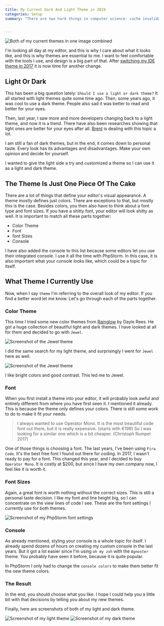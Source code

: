 ```yaml
---
title: My Current Dark And Light Theme in 2019
categories: Setup
summary: "There are two hard things in computer science: cache invalidation, naming things, and deciding which editor theme to choose. I've been lately trying out a light theme and wanted to take the chance also for looking for a new dark one. In this article, I show you where I ended up with my themes."


---
```


<img class="blogimage" alt="Both of my current themes in one image combined" src="/images/blog/theme_both.png" />

I'm looking all day at my editor, and this is why I care about what it looks like, and this is why themes are essential to me. I want to feel comfortable with the tools I use, and design is a big part of that. After [switching my IDE theme in 2017](https://christoph-rumpel.com/2017/10/my-current-ide-theme) it is now time for another change.

## Light Or Dark

This has been a big question lately: `Should I use a light or dark theme?` It all started with light themes quite some time ago. Then, some years ago, it was cool to use a dark theme. People also sad it was better to read and better for your eyes.

Then, last year, I saw more and more developers changing back to a light theme, and now it is a trend. There have also been researches showing that light ones are better for your eyes after all. [Brent](https://twitter.com/brendt_gd) is dealing with this topic a lot.

I am still a fan of dark themes, but in the end, it comes down to personal taste. Every look has its advantages and disadvantages. Make your own opinion and decide for yourself.

I wanted to give the light side a try and customized a theme so I can use it as a light and dark theme.

## The Theme Is Just One Piece Of The Cake

There are a lot of things that define your editor's visual appearance. A theme mostly defines just colors. There are exceptions to that, but mostly this is the case. Besides colors, you then also have to think about a font type and font sizes. If you have a shitty font, your editor will look shitty as well. It is important to match all these parts together:

* Color Theme
* Font
* font Sizes
* Console

I have also added the console to this list because some editors let you use their integrated console. I use it all the time with PhpStorm. In this case, it is also important what your console looks like, which could be a topic for itself.

## What Theme I Currently Use

Now, when I say `theme` I'm referring to the overall look of my editor. If you find a better word let me know. Let's go through each of the parts together.

### Color Theme

This time I tried some new color themes from [Rainglow](https://rainglow.io/) by Dayle Rees. He got a huge collection of beautiful light and dark themes. I have looked at all for them and decided to go with `Jewel`.

<img class="blogimage" alt="Screenshot of the Jewel theme" src="/images/blog/theme_jewel.png" />

I did the same search for my light theme, and surprisingly I went for `Jewel` here as well.

<img class="blogimage" alt="Screenshot of the Jewel theme" src="/images/blog/theme_jewel_light.png" />

I like bright colors and good contrast. This led me to Jewel.

### Font

When you first install a theme into your editor, it will probably look awful and entirely different from where you have first seen it. I mentioned it already. This is because the theme only defines your colors. There is still some work to do to make it fit your needs.

<blockquote>I always wanted to use Operator Mono. It is the most beautiful code font out there, but it is really expensive. (starts with €199) So I was looking for a similar one which is a bit cheaper. (Christoph Rumpel 2017)</blockquote>

One of those things is choosing a font. The last years, I've been using `Fira Code`. It's the best free font I found out there for coding. In 2017, I wasn't ready to pay for a font. This changed this year, and I decided to buy `Operator Mono`. It is costly at $200, but since I have my own company now, I feel like it is worth it.

### Font Sizes

Again, a great font is worth nothing without the correct sizes. This is still a personal taste decision. I like my font and line height big, so I can concentrate on the view lines of code I see. These are the font settings I currently use for both themes.

<img class="blogimage" alt="Screenshot of my PhpStorm font settings" src="/images/blog/theme_font_settings_2019.png" />

### Console

As already mentioned, styling your console is a whole topic for itself. I already spend dozens of hours on creating my custom console in the last years. But it got a lot easier since I'm using `oh my zsh` with the `Agnoster` theme. You probably have seen it before, because it is quite popular.

In PhpStorm I only had to change the `console colors` to make them better fit the new theme colors.

### The Result

In the end, you should choose what you like. I hope I could help you a little bit with that decisions by telling you about my new themes.

Finally, here are screenshots of both of my light and dark theme.

<img class="blogimage" alt="Screenshot of my light theme" src="/images/blog/theme_my_light.png" />

<img class="blogimage" alt="Screenshot of my dark theme" src="/images/blog/theme_my_dark.png" />
